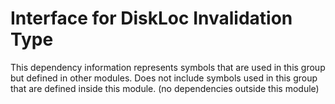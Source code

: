 
# Interface for DiskLoc Invalidation Type
This dependency information represents symbols that are used in this group but defined in other modules.  Does not include symbols used in this group that are defined inside this module.
(no dependencies outside this module)
